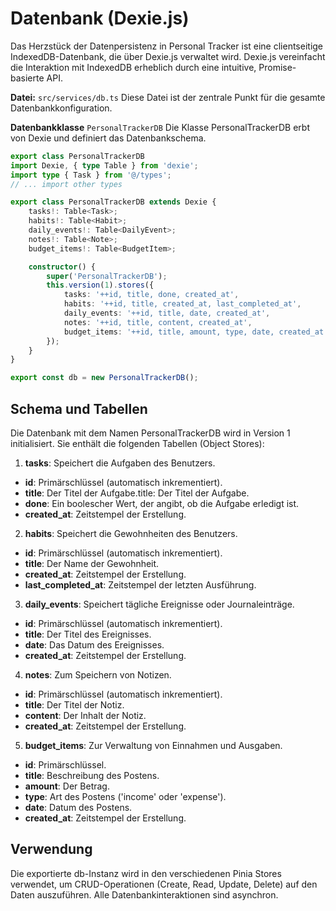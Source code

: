 # Datenbank (Dexie.js)

Das Herzstück der Datenpersistenz in Personal Tracker ist eine clientseitige IndexedDB-Datenbank, die über Dexie.js verwaltet wird. Dexie.js vereinfacht die Interaktion mit IndexedDB erheblich durch eine intuitive, Promise-basierte API.

**Datei:** `src/services/db.ts`
Diese Datei ist der zentrale Punkt für die gesamte Datenbankkonfiguration.

**Datenbankklasse** `PersonalTrackerDB`
Die Klasse PersonalTrackerDB erbt von Dexie und definiert das Datenbankschema.

```ts
export class PersonalTrackerDB
import Dexie, { type Table } from 'dexie';
import type { Task } from '@/types';
// ... import other types

export class PersonalTrackerDB extends Dexie {
    tasks!: Table<Task>;
    habits!: Table<Habit>;
    daily_events!: Table<DailyEvent>;
    notes!: Table<Note>;
    budget_items!: Table<BudgetItem>;

    constructor() {
        super('PersonalTrackerDB');
        this.version(1).stores({
            tasks: '++id, title, done, created_at',
            habits: '++id, title, created_at, last_completed_at',
            daily_events: '++id, title, date, created_at',
            notes: '++id, title, content, created_at',
            budget_items: '++id, title, amount, type, date, created_at'
        });
    }
}

export const db = new PersonalTrackerDB();
```

## Schema und Tabellen

Die Datenbank mit dem Namen PersonalTrackerDB wird in Version 1 initialisiert. Sie enthält die folgenden Tabellen (Object Stores):

1. **tasks**: Speichert die Aufgaben des Benutzers.

- **id**: Primärschlüssel (automatisch inkrementiert).
- **title**: Der Titel der Aufgabe.title: Der Titel der Aufgabe.
- **done**: Ein boolescher Wert, der angibt, ob die Aufgabe erledigt ist.
- **created_at**: Zeitstempel der Erstellung.

2. **habits**: Speichert die Gewohnheiten des Benutzers.

- **id**: Primärschlüssel (automatisch inkrementiert).
- **title**: Der Name der Gewohnheit.
- **created_at**: Zeitstempel der Erstellung.
- **last_completed_at**: Zeitstempel der letzten Ausführung.

3. **daily_events**: Speichert tägliche Ereignisse oder Journaleinträge.

- **id**: Primärschlüssel (automatisch inkrementiert).
- **title**: Der Titel des Ereignisses.
- **date**: Das Datum des Ereignisses.
- **created_at**: Zeitstempel der Erstellung.

4. **notes**: Zum Speichern von Notizen.

- **id**: Primärschlüssel (automatisch inkrementiert).
- **title**: Der Titel der Notiz.
- **content**: Der Inhalt der Notiz.
- **created_at**: Zeitstempel der Erstellung.

5. **budget_items**: Zur Verwaltung von Einnahmen und Ausgaben.

- **id**: Primärschlüssel.
- **title**: Beschreibung des Postens.
- **amount**: Der Betrag.
- **type**: Art des Postens ('income' oder 'expense').
- **date**: Datum des Postens.
- **created_at**: Zeitstempel der Erstellung.

## Verwendung

Die exportierte db-Instanz wird in den verschiedenen Pinia Stores verwendet, um CRUD-Operationen (Create, Read, Update, Delete) auf den Daten auszuführen. Alle Datenbankinteraktionen sind asynchron.
